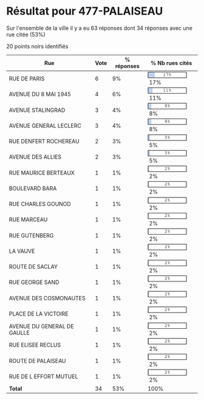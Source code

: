 # Résultat pour 477-PALAISEAU

Sur l'ensemble de la ville il y a eu 63 réponses dont 34 réponses avec une rue citée (53%)

20 points noirs identifiés

| Rue | Vote | % réponses | % Nb rues cités|
|-----|------|------------|----------------|
| RUE DE PARIS | 6 | 9% | <img src="../../img/bar_17.gif" />&nbsp;17%|
| AVENUE DU 8 MAI 1945 | 4 | 6% | <img src="../../img/bar_11.gif" />&nbsp;11%|
| AVENUE STALINGRAD | 3 | 4% | <img src="../../img/bar_8.gif" />&nbsp;8%|
| AVENUE GENERAL LECLERC | 3 | 4% | <img src="../../img/bar_8.gif" />&nbsp;8%|
| RUE DENFERT ROCHEREAU | 2 | 3% | <img src="../../img/bar_5.gif" />&nbsp;5%|
| AVENUE DES ALLIES | 2 | 3% | <img src="../../img/bar_5.gif" />&nbsp;5%|
| RUE MAURICE BERTEAUX | 1 | 1% | <img src="../../img/bar_2.gif" />&nbsp;2%|
| BOULEVARD BARA | 1 | 1% | <img src="../../img/bar_2.gif" />&nbsp;2%|
| RUE CHARLES GOUNOD | 1 | 1% | <img src="../../img/bar_2.gif" />&nbsp;2%|
| RUE MARCEAU | 1 | 1% | <img src="../../img/bar_2.gif" />&nbsp;2%|
| RUE GUTENBERG | 1 | 1% | <img src="../../img/bar_2.gif" />&nbsp;2%|
| LA VAUVE | 1 | 1% | <img src="../../img/bar_2.gif" />&nbsp;2%|
| ROUTE DE SACLAY | 1 | 1% | <img src="../../img/bar_2.gif" />&nbsp;2%|
| RUE GEORGE SAND | 1 | 1% | <img src="../../img/bar_2.gif" />&nbsp;2%|
| AVENUE DES COSMONAUTES | 1 | 1% | <img src="../../img/bar_2.gif" />&nbsp;2%|
| PLACE DE LA VICTOIRE | 1 | 1% | <img src="../../img/bar_2.gif" />&nbsp;2%|
| AVENUE DU GENERAL DE GAULLE | 1 | 1% | <img src="../../img/bar_2.gif" />&nbsp;2%|
| RUE ELISEE RECLUS | 1 | 1% | <img src="../../img/bar_2.gif" />&nbsp;2%|
| ROUTE DE PALAISEAU | 1 | 1% | <img src="../../img/bar_2.gif" />&nbsp;2%|
| RUE DE L EFFORT MUTUEL | 1 | 1% | <img src="../../img/bar_2.gif" />&nbsp;2%|
| **Total** | 34 | 53% | 100%|
